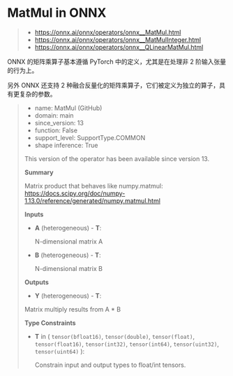 ﻿# MatMul in ONNX

> - <https://onnx.ai/onnx/operators/onnx__MatMul.html>
> - <https://onnx.ai/onnx/operators/onnx__MatMulInteger.html>
> - <https://onnx.ai/onnx/operators/onnx__QLinearMatMul.html>

ONNX 的矩阵乘算子基本遵循 PyTorch 中的定义，尤其是在处理非 2 阶输入张量的行为上。

另外 ONNX 还支持 2 种融合反量化的矩阵乘算子，它们被定义为独立的算子，具有更复杂的参数。

> - name: MatMul (GitHub)
> - domain: main
> - since_version: 13
> - function: False
> - support_level: SupportType.COMMON
> - shape inference: True
>
> This version of the operator has been available since version 13.
>
> **Summary**
>
> Matrix product that behaves like numpy.matmul: <https://docs.scipy.org/doc/numpy-1.13.0/reference/generated/numpy.matmul.html>
>
> **Inputs**
>
> - **A** (heterogeneous) - **T**:
>
>   N-dimensional matrix A
>
> - **B** (heterogeneous) - **T**:
>
>   N-dimensional matrix B
>
> **Outputs**
>
> - **Y** (heterogeneous) - **T**:
>
> Matrix multiply results from A * B
>
> **Type Constraints**
>
> - **T** in ( `tensor(bfloat16)`, `tensor(double)`, `tensor(float)`, `tensor(float16)`, `tensor(int32)`, `tensor(int64)`, `tensor(uint32)`, `tensor(uint64)` ):
>
>   Constrain input and output types to float/int tensors.
